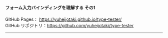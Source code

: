 #### フォーム入力バインディングを理解する その1

GitHub Pages： https://yuheijotaki.github.io/type-tester/  
GitHub リポジトリ：https://github.com/yuheijotaki/type-tester

---

